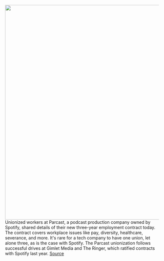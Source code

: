 <img src='https://cdn.vox-cdn.com/thumbor/L8qZZxaeSnqHue9cighohC0uOuw=/0x0:600x400/1200x800/filters:focal(252x152:348x248)/cdn.vox-cdn.com/uploads/chorus_image/image/70762635/parcastunion.0.jpg' width='700px' /><br/>
Unionized workers at Parcast, a podcast production company owned by Spotify, shared details of their new three-year employment contract today. The contract covers workplace issues like pay, diversity, healthcare, severance, and more. It's rare for a tech company to have one union, let alone three, as is the case with Spotify. The Parcast unionization follows successful drives at Gimlet Media and The Ringer, which ratified contracts with Spotify last year.
<a href='https://www.theverge.com/2022/4/18/23030244/parcast-union-contract-spotify-pay-raise-diversity'> Source <a/>